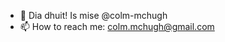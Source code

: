 - 👋 Dia dhuit! Is mise @colm-mchugh
- 📫 How to reach me: colm.mchugh@gmail.com

<!---
colm-mchugh/colm-mchugh is a ✨ special ✨ repository because its `README.md` (this file) appears on your GitHub profile.
You can click the Preview link to take a look at your changes.
--->
